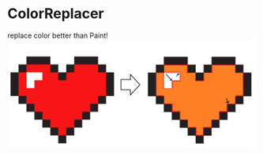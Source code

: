 # ColorReplacer
replace color better than Paint!
![Bad replace](https://github.com/MrYellowSock/ColorReplacer/blob/master/heart.png)
